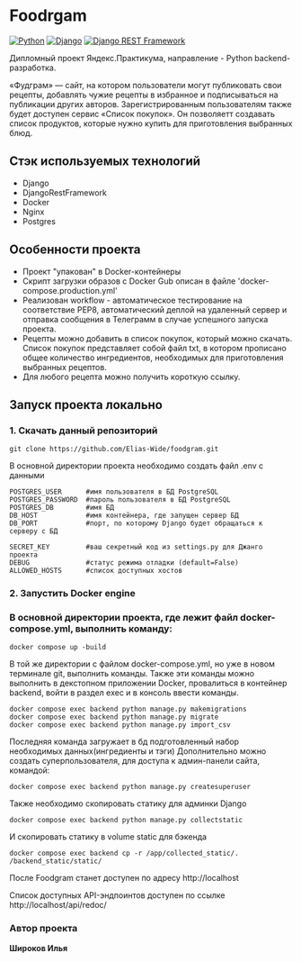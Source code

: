 # Foodrgam 
[![Python](https://img.shields.io/badge/Python-3776AB?style=plastic&logo=python&logoColor=092E20&labelColor=white
)](https://www.python.org/) [![Django](https://img.shields.io/badge/django-822e0d?style=plastic&logo=django&logoColor=092E20&labelColor=white
)](https://www.djangoproject.com/) [![Django REST Framework](https://img.shields.io/badge/-Django_REST_framework-DC143C?style=red
)](https://www.django-rest-framework.org/)

Дипломный проект Яндекс.Практикума, направление - Python backend-разработка.

 «Фудграм» — сайт, на котором пользователи могут публиковать свои рецепты, добавлять чужие рецепты в избранное и подписываться на публикации других авторов. Зарегистрированным пользователям также будет доступен сервис «Список покупок». Он позволяетт создавать список продуктов, которые нужно купить для приготовления выбранных блюд. 

## Стэк используемых технологий
- Django
- DjangoRestFramework
- Docker
- Nginx
- Postgres 

## Особенности проекта
- Проект "упакован" в Docker-контейнеры
- Скрипт загрузки образов с Docker Gub описан в файле 'docker-compose.production.yml'
- Реализован workflow - автоматическое тестирование на соответствие PEP8, автоматический деплой на удаленный сервер и отправка сообщения в Телеграмм в случае успешного запуска проекта.
- Рецепты можно добавить в список покупок, который можно скачать. Список покупок представляет собой файл txt, в котором прописано общее количество ингредиентов, необходимых для приготовления выбранных рецептов.
- Для любого рецепта можно получить короткую ссылку. 

## Запуск проекта локально
### 1. Скачать данный репозиторий
```
git clone https://github.com/Elias-Wide/foodgram.git
```
В основной директории проекта необходимо создать файл .env с данными
```
POSTGRES_USER      #имя пользователя в БД PostgreSQL
POSTGRES_PASSWORD  #пароль пользователя в БД PostgreSQL
POSTGRES_DB        #имя БД
DB_HOST            #имя контейнера, где запущен сервер БД
DB_PORT            #порт, по которому Django будет обращаться к серверу с БД 

SECRET_KEY         #ваш секретный код из settings.py для Джанго проекта
DEBUG              #статус режима отладки (default=False)
ALLOWED_HOSTS      #список доступных хостов
```

### 2. Запустить Docker engine
### В основной директории проекта, где лежит файл docker-compose.yml, выполнить команду:
```
docker compose up -build
```
В той же директории с файлом docker-compose.yml, но уже в новом терминале git, выполнить команды.
Также эти команды можно выполнить в декстопном приложении Docker, провалиться в контейнер backend,
войти в раздел exec и в консоль ввести команды.
```
docker compose exec backend python manage.py makemigrations
docker compose exec backend python manage.py migrate
docker compose exec backend python manage.py import_csv
```
Последняя команда загружает в бд подготовленный набор необходимых данных(ингредиенты и тэги)
Дополнительно можно создать суперпользователя, для доступа к админ-панели сайта, командой:
```
docker compose exec backend python manage.py createsuperuser
```
Также необходимо скопировать статику для админки Django
```
docker compose exec backend python manage.py collectstatic
```
И скопировать статику в volume static для бэкенда
```
docker compose exec backend cp -r /app/collected_static/. /backend_static/static/ 
```

После Foodgram станет доступен по адресу http://localhost 

Список доступных API-эндпоинтов доступен по ссылке http://localhost/api/redoc/

### Автор проекта
**Широков Илья** 
